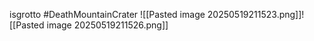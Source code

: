 isgrotto #DeathMountainCrater
![[Pasted image 20250519211523.png]]![[Pasted image 20250519211526.png]]